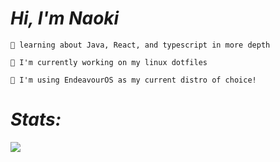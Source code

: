 # _Hi, I'm Naoki_

```🎴 learning about Java, React, and typescript in more depth```

```💯 I'm currently working on my linux dotfiles```

```🐧 I'm using EndeavourOS as my current distro of choice!```

# _Stats:_

![](https://github-readme-stats.vercel.app/api/top-langs/?username=NaokiTM&lang_count=20&layout=pie&theme=dark&include_all_commits=true)
